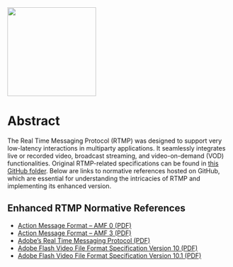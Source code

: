 <img src="https://veovera.github.io/enhanced-rtmp/vso_logo.png" width="200">

# Abstract
The Real Time Messaging Protocol (RTMP) was designed to support very low-latency interactions in multiparty applications. It seamlessly integrates live or recorded video, broadcast streaming, and video-on-demand (VOD) functionalities. Original RTMP-related specifications can be found in [this GitHub folder](https://github.com/veovera/enhanced-rtmp/tree/main/docs/legacy/). Below are links to normative references hosted on GitHub, which are essential for understanding the intricacies of RTMP and implementing its enhanced version.
## Enhanced RTMP Normative References

- [Action Message Format – AMF 0 (PDF)](https://veovera.github.io/enhanced-rtmp/docs/legacy/amf0-file-format-spec.pdf)
- [Action Message Format – AMF 3 (PDF)](https://veovera.github.io/enhanced-rtmp/docs/legacy/amf3-file-format-spec.pdf)
- [Adobe’s Real Time Messaging Protocol (PDF)](https://veovera.github.io/enhanced-rtmp/docs/legacy/rtmp-v1-0-spec.pdf)
- [Adobe Flash Video File Format Specification Version 10 (PDF)](https://veovera.github.io/enhanced-rtmp/docs/legacy/video-file-format-v10-0-spec.pdf)
- [Adobe Flash Video File Format Specification Version 10.1 (PDF)](https://veovera.github.io/enhanced-rtmp/docs/legacy/video-file-format-v10-1-spec.pdf)
